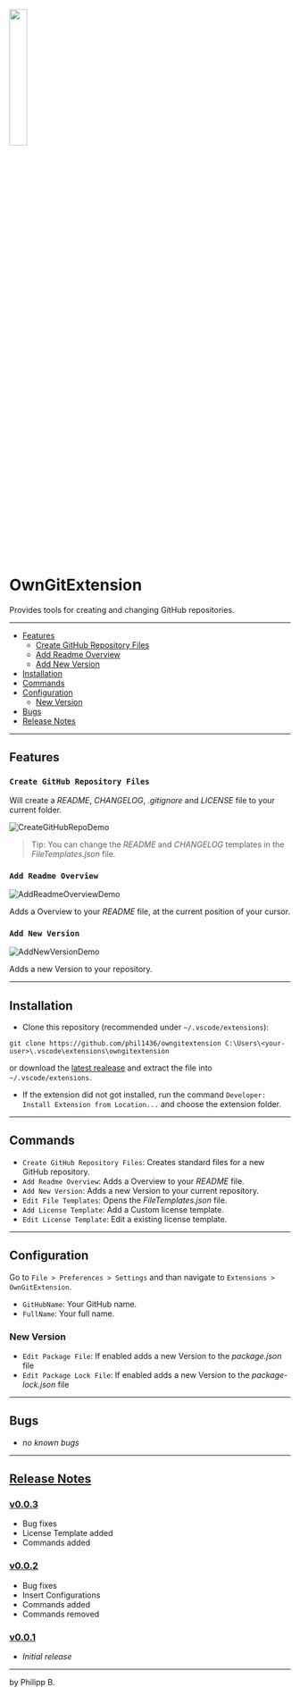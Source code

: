 <img src="https://github.com/phil1436/owngitextension/raw/main/resources/logo.png" width="25%"/>

# OwnGitExtension

Provides tools for creating and changing GitHub repositories.

---

* [Features](https://github.com/phil1436/owngitextension#features)
  * [Create GitHub Repository Files](https://github.com/phil1436/owngitextension#create-github-repository-files)
  * [Add Readme Overview](https://github.com/phil1436/owngitextension#add-readme-overview)
  * [Add New Version](https://github.com/phil1436/owngitextension#add-new-version)
* [Installation](https://github.com/phil1436/owngitextension#installation)
* [Commands](https://github.com/phil1436/owngitextension#commands)
* [Configuration](https://github.com/phil1436/owngitextension#configuration)
  * [New Version](https://github.com/phil1436/owngitextension#new-version)
* [Bugs](https://github.com/phil1436/owngitextension#bugs)
* [Release Notes](https://github.com/phil1436/owngitextension#release-notes)

---

## Features

### `Create GitHub Repository Files`

Will create a *README*, *CHANGELOG*, *.gitignore* and *LICENSE* file to your current folder.

![CreateGitHubRepoDemo](https://github.com/phil1436/owngitextension/raw/main/resources/CreateGitHubRepoDemo.gif)

> Tip: You can change the *README* and *CHANGELOG* templates in the *FileTemplates.json* file.

### `Add Readme Overview`

![AddReadmeOverviewDemo](https://github.com/phil1436/owngitextension/raw/main/resources/AddReadmeOverviewDemo.gif)

Adds a Overview to your *README* file, at the current position of your cursor.

### `Add New Version`

![AddNewVersionDemo](https://github.com/phil1436/owngitextension/raw/main/resources/AddNewVersionDemo.gif)

Adds a new Version to your repository.

---

## Installation

* Clone this repository (recommended under `~/.vscode/extensions`):

````shell
git clone https://github.com/phil1436/owngitextension C:\Users\<your-user>\.vscode\extensions\owngitextension
````

or download the [latest realease](https://github.com/phil1436/owngitextension/releases/latest) and extract the file into `~/.vscode/extensions`.

* If the extension did not got installed, run the command `Developer: Install Extension from Location...` and choose the extension folder.

---

## Commands

* `Create GitHub Repository Files`: Creates standard files for a new GitHub repository.
* `Add Readme Overview`: Adds a Overview to your *README* file.
* `Add New Version`: Adds a new Version to your current repository.
* `Edit File Templates`: Opens the *FileTemplates.json* file.
* `Add License Template`: Add a Custom license template.
* `Edit License Template`: Edit a existing license template.

---

## Configuration

Go to `File > Preferences > Settings` and than navigate to `Extensions > OwnGitExtension`.

* `GitHubName`: Your GitHub name.
* `FullName`: Your full name.

### New Version

* `Edit Package File`: If enabled adds a new Version to the *package.json* file
* `Edit Package Lock File`: If enabled adds a new Version to the *package-lock.json* file

---

## Bugs

* *no known bugs*

---

## [Release Notes](https://github.com/phil1436/owngitextension/blob/master/CHANGELOG.md)

### [v0.0.3](https://github.com/phil1436/owngitextension/tree/0.0.3)

* Bug fixes
* License Template added
* Commands added

### [v0.0.2](https://github.com/phil1436/owngitextension/tree/0.0.2)

* Bug fixes
* Insert Configurations
* Commands added
* Commands removed

### [v0.0.1](https://github.com/phil1436/owngitextension/tree/0.0.1)

* *Initial release*

---

by Philipp B.
